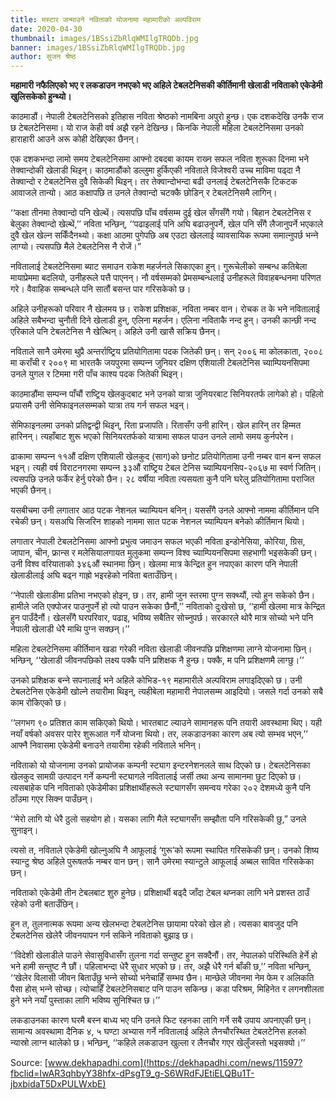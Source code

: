 ```yaml
---
title: मस्टार जन्माउने नविताको योजनामा महामारीको अल्पविराम
date: 2020-04-30
thumbnail: images/1BSsiZbRlqWMIlgTRQDb.jpg
banner: images/1BSsiZbRlqWMIlgTRQDb.jpg
author: सुजन श्रेष्ठ
---
```


**महामारी नफैलिएको भए र लकडाउन नभएको भए अहिले टेबलटेनिसकी कीर्तिमानी खेलाडी नविताको एकेडेमी खुलिसकेको हुन्थ्यो।**

काठमाडौं। नेपाली टेबलटेनिसको इतिहास नविता श्रेष्‍ठको नामबिना अपुरो हुन्छ। एक दशकदेखि उनकै राज छ टेबलटेनिसमा। यो राज केही वर्ष अझै रहने <!-- --> देखिन्छ। किनकि नेपाली महिला टेबलटेनिसमा उनको हाराहारी आउने अरू कोही देखिएका छैनन्।

एक दशकभन्दा लामो समय टेबलटेनिसमा आफ्नो दबदबा कायम राख्‍न सफल नविता शुरूका दिनमा भने तेक्‍वान्दोकी खेलाडी थिइन्। काठमाडौंको डल्लुमा हुर्किएकी नविताले विजेश्‍वरी उच्च माविमा पढ्दा नै तेक्‍वान्दो र टेबलटेनिस दुवै सिकेकी थिइन्। तर तेक्‍वान्दोभन्दा बढी उनलाई टेबलटेनिसकै टिकटक आवाजले तान्यो। आठ कक्षापछि त उनले तेक्‍वान्दो चटक्कै छोडिन् र टेबलटेनिसमै लागिन्।

‘‘कक्षा तीनमा तेक्‍वान्दो पनि खेल्थें। त्यसपछि पाँच वर्षसम्म दुई खेल सँगसँगै गयो। बिहान टेबलटेनिस र बेलुका तेक्‍वान्दो खेल्थें,’’ नविता भन्छिन्, ‘‘पढाइलाई पनि अघि बढाउनुपर्ने, खेल पनि सँगै लैजानुपर्ने भएकाले दुवै खेल खेल्न सकिँदैनथ्यो। कक्षा आठमा पुगेपछि अब एउटा खेललाई व्यावसायिक रूपमा समात्‍नुपर्छ भन्‍ने लाग्यो। त्यसपछि मैले टेबलटेनिस नै रोजें।”

नवितालाई टेबलटेनिसमा ब्याट समाउन राकेश महर्जनले सिकाएका हुन्। गुरूचेलीको सम्बन्ध कतिबेला मायाप्रेममा बदलियो, उनीहरूले पत्तै पाएनन्। नौ वर्षसम्मको प्रेमसम्बन्धलाई उनीहरूले विवाहबन्धनमा परिणत गरे। वैवाहिक सम्बन्धले पनि सातौं बसन्त पार गरिसकेको छ।

अहिले उनीहरूको परिवार नै खेलमय छ। राकेश प्रशिक्षक, नविता नम्बर वान। रोचक त के भने नवितालाई अहिले सबैभन्दा चुनौती दिने खेलाडी हुन्, एलिना महर्जन। एलिना नविताकै नन्द हुन्। उनकी कान्छी नन्द एरिकाले पनि टेबलटेनिस नै खेल्थिन्। अहिले उनी खासै सक्रिय छैनन्।

नविताले सानै उमेरमा थुप्रै अन्तर्राष्‍ट्रिय प्रतियोगितामा पदक जितेकी छन्। सन् २००६ मा कोलकाता, २००८ मा कराँची र २००९ मा भारतकै जयपुरमा सम्पन्‍न जुनियर दक्षिण एशियाली टेबलटेनिस च्याम्पियनसिपमा उनले युगल र टिममा गरी पाँच काश्‍य पदक जितेकी थिइन्।

काठमाडौंमा सम्पन्‍न पाँचौं राष्‍ट्रिय खेलकुदबाट भने उनको यात्रा जुनियरबाट सिनियरतर्फ लागेको हो। पहिलो प्रयासमै उनी सेमिफाइनलसम्मको यात्रा तय गर्न सफल भइन्।

सेमिफाइनलमा उनको प्रतिद्वन्द्वी थिइन्, रिता प्रजापति। रितासँग उनी हारिन्। खेल हारिन् तर हिम्मत हारिनन्। त्यहाँबाट शुरू भएको सिनियरतर्फको यात्रामा सफल पाउन उनले लामो समय कुर्नपरेन।

ढाकामा सम्पन्‍न ११औं दक्षिण एशियाली खेलकुद (साग)को छनोट प्रतियोगितामा उनी नम्बर वान बन्‍न सफल भइन्। त्यही वर्ष विराटनगरमा सम्पन्‍न ३३औं राष्‍ट्रिय टेबल टेनिस च्याम्पियनसिप-२०६७ मा स्वर्ण जितिन्। त्यसपछि उनले फर्केर हेर्नु परेको छैन। २८ वर्षीया नविता त्यसयता कुनै पनि घरेलु प्रतियोगितामा पराजित भएकी छैनन्।

यसबीचमा उनी लगातार आठ पटक नेशनल च्याम्पियन बनिन्। यससँगै उनले आफ्नो नाममा कीर्तिमान पनि रचेकी छन्। यसअघि सिजरिन शाहको नाममा सात पटक नेशनल च्याम्पियन बनेको कीर्तिमान थियो।

लगातार नेपाली टेबलटेनिसमा आफ्नो प्रभुत्व जमाउन सफल भएकी नविता इन्डोनेसिया, कोरिया, ग्रिस, जापान, चीन, फ्रान्स र मलेसियालगायत मुलुकमा सम्पन्‍न विश्‍व च्याम्पियनसिपमा सहभागी भइसकेकी छन्। उनी विश्‍व वरियाताको ३४६औं स्थानमा छिन्। खेलमा मात्र केन्द्रित हुन नपाएका कारण पनि नेपाली खेलाडीलाई अघि बढ्न गाह्रो भइरहेको नविता बताउँछिन्।

‘‘नेपाली खेलाडीमा प्रतिभा नभएको होइन, छ। तर, हामी जुन स्तरमा पुग्‍न सक्थ्यौं, त्यो हुन सकेको छैन। हामीले जति एक्पोजर पाउनुपर्ने हो त्यो पाउन सकेका छैनौं,’’ नविताको दुःखेसो छ, ‘‘हामी खेलमा मात्र केन्द्रित हुन पाउँदैनौं। खेलसँगै घरपरिवार, पढाइ, भविष्‍य सबैतिर सोच्‍नुपर्छ। सरकारले थोरै मात्र सोच्यो भने पनि नेपाली खेलाडी धेरै माथि पुग्‍न सक्छन्।’’

महिला टेबलटेनिसमा कीर्तिमान खडा गरेकी नविता खेलाडी जीवनपछि प्रशिक्षणमा लाग्‍ने योजनामा छिन्। भन्छिन्, ‘‘खेलाडी जीवनपछिको लक्ष्‍य पक्कै पनि प्रशिक्षक नै हुन्छ। पक्कै, म पनि प्रशिक्षणमै लाग्छु।’’

उनको प्रशिक्षक बन्‍ने सपनालाई भने अहिले कोभिड-१९ महामारीले अल्पविराम लगाइदिएको छ। उनी टेबलटेनिस एकेडेमी खोल्ने तयारीमा थिइन्, त्यहीबेला महामारी नेपालसम्म आइदियो। जसले गर्दा उनको सबै काम रोकिएको छ।

‘‘लगभग ९० प्रतिशत काम सकिएको थियो। भारतबाट ल्याउने सामानहरू पनि तयारी अवस्थामा थिए। यही नयाँ वर्षको अवसर पारेर शुरूआत गर्ने योजना थियो। तर, लकडाउनका कारण अब त्यो सम्भव भएन,’’ आफ्नै निवासमा एकेडेमी बनाउने तयारीमा रहेकी नविताले भनिन्।

नविताको यो योजनामा उनको प्रायोजक कम्पनी स्ट्याग इन्टरनेशनलले साथ दिएको छ। टेबलटेनिसका खेलकुद सामग्री उत्पादन गर्ने कम्पनी स्ट्यागले नवितालाई जर्सी तथा अन्य सामानमा छुट दिएको छ। त्यसबाहेक पनि नविताको एकेडेमीका प्रशिक्षार्थीहरूले स्ट्यागसँग समन्वय गरेका २०२ देशमध्ये कुनै पनि ठाँउमा गएर सिक्न पाउँछन्।

‘‘मेरो लागि यो धेरै ठुलो सहयोग हो। यसका लागि मैले स्ट्यागसँग सम्झौता पनि गरिसकेकी छु,” उनले सुनाइन्।

त्यसो त, नविताले एकेडेमी खोल्नुअघि नै आफूलाई ‘गुरू’को रूपमा स्थापित गरिसकेकी छन्। उनको शिष्‍य स्यान्टु श्रेष्‍ठ अहिले पुरूषतर्फ नम्बर वान छन्। सानै उमेरमा स्यान्टुले आफूलाई अब्बल सावित गरिसकेका छन्।

नविताको एकेडेमी तीन टेबलबाट शुरु हुनेछ। प्रशिक्षार्थी बढ्दै जाँदा टेबल थप्नका लागि भने प्रशस्त ठाउँ रहेको उनी बताउँछिन्।

हुन त, तुलनात्मक रूपमा अन्य खेलभन्दा टेबलटेनिस छायामा परेको खेल हो। त्यसका बावजुद पनि टेबलटेनिस खेलेरै जीवनयापन गर्न सकिने नविताको बुझाइ छ।

‘‘विदेशी खेलाडीले पाउने सेवासुविधासँग तुलना गर्दा सन्तुष्‍ट हुन सक्दैनौं। तर, नेपालको परिस्थिति हेर्ने हो भने हामी सन्तुष्‍ट नै छौं। पहिलाभन्दा धेरै सुधार भएको छ। तर, अझै धेरै गर्न बाँकी छ,’’ नविता भन्छिन्, ‘‘खेलेर विलासी जीवन बिताउँछु भन्‍ने सोच्यो भनेचाहिँ सम्भव छैन। मान्छेले जीवनमा नेम फेम र अलिकति पैसा होस् भन्‍ने सोच्छ। त्योचाहिँ टेबलटेनिसबाट पनि पाउन सकिन्छ। कडा परिश्रम, मिहिनेत र लगनशीलता हुने भने नयाँ पुस्ताका लागि भविष्‍य सुनिश्‍चित छ।’’

लकडाउनका कारण घरमै बस्न बाध्य भए पनि उनले फिट रहनका लागि गर्ने सबै उपाय अपनाएकी छन्। सामान्य अवस्थामा दैनिक ४, ५ घण्टा अभ्यास गर्ने नवितालाई अहिले लैनचौरस्थित टेबलटेनिस हलको न्यास्रो लाग्‍न थालेको छ। भन्छिन्, ‘‘कहिले लकडाउन खुल्ला र लैनचौर गएर खेलुँजस्तो भइसक्यो।’’

Source: [www.dekhapadhi.com](!https://dekhapadhi.com/news/11597?fbclid=IwAR3qhbyY38hfx-dPsgT9_g-S6WRdFJEtiELQBu1T-jbxbidaT5DxPULWxbE)
